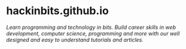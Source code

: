 # hackinbits.github.io

*Learn programming and technology in bits. Build career skills in web development, computer science, programming and more with our well designed and easy to understand tutorials and articles.*
